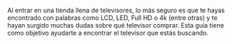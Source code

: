 Al entrar en una tienda llena de televisores, lo más seguro es que te hayas encontrado con palabras como LCD, LED, Full HD o 4k (entre otras) y te hayan surgido muchas dudas sobre qué televisor comprar. Esta guía tiene como objetivo ayudarte a encontrar el televisor que estás buscando.
